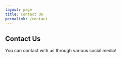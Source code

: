 ```yaml
---
layout: page
title: Contact Us
permalink: /contact
---
```



## Contact Us


You can contact with us through various social media!